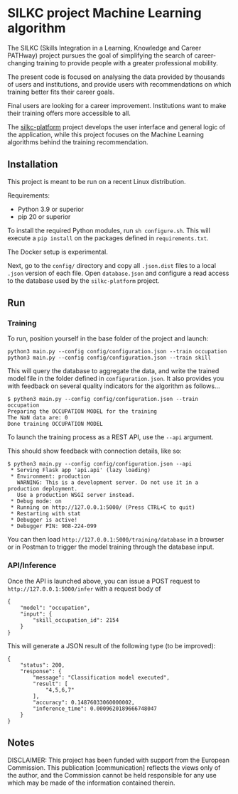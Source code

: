 # SILKC project Machine Learning algorithm

The SILKC (Skills Integration in a Learning, Knowledge and Career PATHway) project
pursues the goal of simplifying the search of career-changing training to provide
people with a greater professional mobility.

The present code is focused on analysing the data provided by thousands of users 
and institutions, and provide users with recommendations on which training better
fits their career goals.

Final users are looking for a career improvement.
Institutions want to make their training offers more accessible to all.

The [silkc-platform](https://github.com/silkc/silkc-platform) project develops the
user interface and general logic of the application, while this project focuses
on the Machine Learning algorithms behind the training recommendation.

## Installation

This project is meant to be run on a recent Linux distribution.

Requirements:
* Python 3.9 or superior
* pip 20 or superior

To install the required Python modules, run `sh configure.sh`. 
This will execute a `pip install` on the packages defined in `requirements.txt`.

The Docker setup is experimental.

Next, go to the `config/` directory and copy all `.json.dist` files to a local `.json` version of each file.
Open `database.json` and configure a read access to the database used by the `silkc-platform` project.

## Run

### Training

To run, position yourself in the base folder of the project and launch:
```
python3 main.py --config config/configuration.json --train occupation
python3 main.py --config config/configuration.json --train skill
```

This will query the database to aggregate the data, and write the trained model file in the folder defined in `configuration.json`.
It also provides you with feedback on several quality indicators for the algorithm as follows...
```
$ python3 main.py --config config/configuration.json --train occupation
Preparing the OCCUPATION MODEL for the training
The NaN data are: 0
Done training OCCUPATION MODEL
```

To launch the training process as a REST API, use the `--api` argument.

This should show feedback with connection details, like so:
```
$ python3 main.py --config config/configuration.json --api
 * Serving Flask app 'api.api' (lazy loading)
 * Environment: production
   WARNING: This is a development server. Do not use it in a production deployment.
   Use a production WSGI server instead.
 * Debug mode: on
 * Running on http://127.0.0.1:5000/ (Press CTRL+C to quit)
 * Restarting with stat
 * Debugger is active!
 * Debugger PIN: 908-224-099
```
You can then load `http://127.0.0.1:5000/training/database` in a browser or in 
Postman to trigger the model training through the database input. 

### API/Inference

Once the API is launched above, you can issue a POST request to `http://127.0.0.1:5000/infer`
with a request body of
```
{
    "model": "occupation",
    "input": { 
        "skill_occupation_id": 2154
    } 
}
```

This will generate a JSON result of the following type (to be improved):
```
{
    "status": 200,
    "response": {
        "message": "Classification model executed",
        "result": [
            "4,5,6,7"
        ],
        "accuracy": 0.14876033060000002,
        "inference_time": 0.0009620189666748047
    }
}
```

## Notes

DISCLAIMER: This project has been funded with support from the European Commission.
This publication [communication] reflects the views only of the author, and the Commission cannot be held responsible for any use which may be made of the information contained therein.